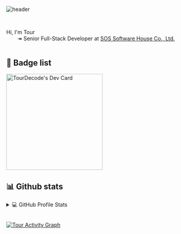 ![header](https://capsule-render.vercel.app/api?type=rect&color=gradient&text=%20SpecTruM%20&fontAlign=30&fontSize=30&textBg=true&desc=Senior%20Full-Stack%20Developer&descAlign=60&descAlignY=50&animation=twinkling)


<div style="margin-top:30px;margin-bottom:30px;display: flex;flex-direction: row;flex-wrap: nowrap;justify-content: space-between;">
    <div>
        <p>
            Hi, I'm Tour</br>
            <span style="margin-left:30px;">↠ Senior Full-Stack Developer at <a href="https://soshouse.co.th" target="_blank">SOS Software House Co., Ltd.</a></span></br>
        </p>
    </div>
</div>

## 📌 Badge list

<div style=";margin-bottom:30px;">
    <a href="https://app.daily.dev/TourDecode" target="_blank">
    <img src="https://api.daily.dev/devcards/819f95920ab74c6ba4bb131a7cc8c9c1.png?r=4oy" width="256" alt="TourDecode's Dev Card"/>
    </a>
</div>

## 📊 Github stats

<details> 
  <summary>💻 GitHub Profile Stats</summary>
  <br/>
    <a href="https://github.com/tourdecode" target="_blank" style="margin-right:5px;">
        <img src="https://github-readme-stats.vercel.app/api?username=tourdecode&show_icons=true&theme=onedark&count_private=true" style="width: 450px !important;"/>
    </a>
    <a href="https://github.com/tourdecode" target="_blank">
        <img src="https://github-readme-stats.vercel.app/api/top-langs/?username=tourdecode&show_icons=true&theme=onedark&count_private=true&layout=compact&exclude_repo="/>
    </a>
    <br/>
  <b>Note:</b> Top languages is only a metric of the languages my public code consists of and doesn't reflect experience or skill level.
</details>
<br/>


<a href="https://github.com/ashutosh00710/github-readme-activity-graph"><img alt="Tour Activity Graph" src="https://denvercoder1-activity-graph.herokuapp.com/graph/?username=tourdecode&bg_color=1F222E&color=F8D866&line=F85D7F&point=FFFFFF&hide_border=true" /></a>